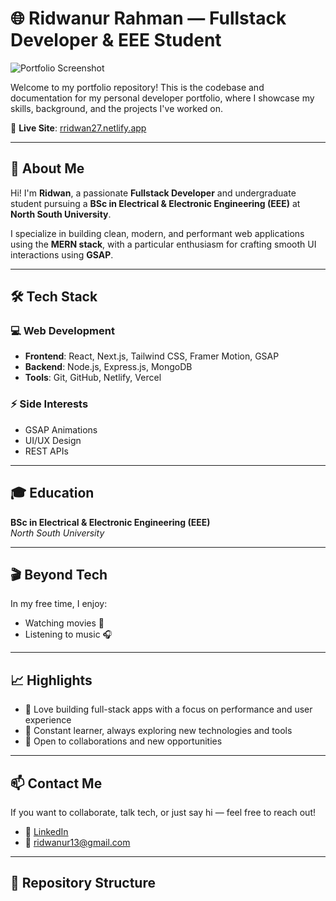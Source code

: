 # 🌐 Ridwanur Rahman — Fullstack Developer & EEE Student

![Portfolio Screenshot](https://rridwan27.netlify.app/preview.jpg) <!-- Optional: Replace or remove -->

Welcome to my portfolio repository! This is the codebase and documentation for my personal developer portfolio, where I showcase my skills, background, and the projects I've worked on.

🔗 **Live Site**: [rridwan27.netlify.app](https://rridwan27.netlify.app/)

---

## 🚀 About Me

Hi! I'm **Ridwan**, a passionate **Fullstack Developer** and undergraduate student pursuing a **BSc in Electrical & Electronic Engineering (EEE)** at **North South University**.

I specialize in building clean, modern, and performant web applications using the **MERN stack**, with a particular enthusiasm for crafting smooth UI interactions using **GSAP**.

---

## 🛠️ Tech Stack

### 💻 Web Development
- **Frontend**: React, Next.js, Tailwind CSS, Framer Motion, GSAP
- **Backend**: Node.js, Express.js, MongoDB
- **Tools**: Git, GitHub, Netlify, Vercel

### ⚡ Side Interests
- GSAP Animations
- UI/UX Design
- REST APIs

---

## 🎓 Education
**BSc in Electrical & Electronic Engineering (EEE)**  
*North South University*

---

## 🎬 Beyond Tech
In my free time, I enjoy:
- Watching movies 🎥  
- Listening to music 🎧  

---

## 📈 Highlights

- 🔧 Love building full-stack apps with a focus on performance and user experience
- 🧠 Constant learner, always exploring new technologies and tools
- 💬 Open to collaborations and new opportunities

---

## 📫 Contact Me

If you want to collaborate, talk tech, or just say hi — feel free to reach out!

- 💼 [LinkedIn](https://www.linkedin.com/in/your-profile) <!-- Replace with your actual link -->
- 📧 ridwanur13@gmail.com

---

## 📁 Repository Structure

